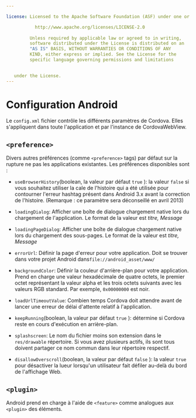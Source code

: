 ```yaml
---

license: Licensed to the Apache Software Foundation (ASF) under one or more contributor license agreements. See the NOTICE file distributed with this work for additional information regarding copyright ownership. The ASF licenses this file to you under the Apache License, Version 2.0 (the "License"); you may not use this file except in compliance with the License. You may obtain a copy of the License at

           http://www.apache.org/licenses/LICENSE-2.0
    
         Unless required by applicable law or agreed to in writing,
         software distributed under the License is distributed on an
         "AS IS" BASIS, WITHOUT WARRANTIES OR CONDITIONS OF ANY
         KIND, either express or implied. See the License for the
         specific language governing permissions and limitations
    

   under the License.
---
```


# Configuration Android

Le `config.xml` fichier contrôle les différents paramètres de Cordova. Elles s'appliquent dans toute l'application et par l'instance de CordovaWebView.

## `<preference>`

Divers autres préférences (comme `<preference>` tags) par défaut sur la rupture ne pas les applications existantes. Les préférences disponibles sont :

*   `useBrowserHistory`(boolean, la valeur par défaut `true` ): la valeur `false` si vous souhaitez utiliser la cale de l'histoire qui a été utilisée pour contourner l'erreur hashtag présent dans Android 3.x avant la correction de l'histoire. (Remarque : ce paramètre sera déconseillé en avril 2013)

*   `loadingDialog`: Afficher une boîte de dialogue chargement native lors du chargement de l'application. Le format de la valeur est *titre, Message*

*   `loadingPageDialog`: Afficher une boîte de dialogue chargement native lors du chargement des sous-pages. Le format de la valeur est *titre, Message*

*   `errorUrl`: Définir la page d'erreur pour votre application. Doit se trouver dans votre projet Android dans`file://android_asset/www/`

*   `backgroundColor`: Définir la couleur d'arrière-plan pour votre application. Prend en charge une valeur hexadécimale de quatre octets, le premier octet représentant la valeur alpha et les trois octets suivants avec les valeurs RGB standard. Par exemple, `0x00000000` est noir.

*   `loadUrlTimeoutValue`: Combien temps Cordova doit attendre avant de lancer une erreur de délai d'attente relatif à l'application.

*   `keepRunning`(boolean, la valeur par défaut `true` ): détermine si Cordova reste en cours d'exécution en arrière-plan.

*   `splashscreen`: Le nom du fichier moins son extension dans le `res/drawable` répertoire. Si vous avez plusieurs actifs, ils sont tous doivent partager ce nom commun dans leur répertoire respectif.

*   `disallowOverscroll`(boolean, la valeur par défaut `false` ): la valeur `true` pour désactiver la lueur lorsqu'un utilisateur fait défiler au-delà du bord de l'affichage Web.

## `<plugin>`

Android prend en charge à l'aide de `<feature>` comme analogues aux `<plugin>` des éléments.